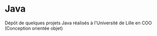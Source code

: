 # Java

Dépôt de quelques projets Java réalisés à l'Université de Lille en COO (Conception orientée objet)
